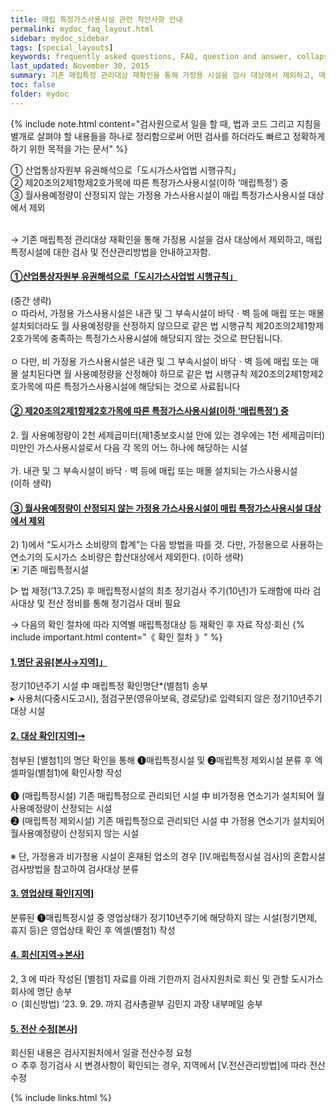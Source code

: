 ```yaml
---
title: 매립 특정가스사용시설 관련 착안사항 안내
permalink: mydoc_faq_layout.html
sidebar: mydoc_sidebar
tags: [special_layouts]
keywords: frequently asked questions, FAQ, question and answer, collapsible sections, expand, collapse
last_updated: November 30, 2015
summary: 기존 매립특정 관리대상 재확인을 통해 가정용 시설을 검사 대상에서 제외하고, 매립특정시설에 대한 검사 및 전산관리방법을 안내하고자함.
toc: false
folder: mydoc
---
```


{% include note.html content="검사원으로서 일을 할 때, 법과 코드 그리고 지침을 별개로 살펴야 할 내용들을 하나로 정리함으로써 어떤 검사를 하더라도 빠르고 정확하게 하기 위한 목적을 가는 문서" %}

<p>
① 산업통상자원부 유권해석으로「도시가스사업법 시행규칙」<br>② 제20조의2제1항제2호가목에 따른 특정가스사용시설(이하 ‘매립특정’) 중<br> ③ 월사용예정량이 산정되지 않는 가정용 가스사용시설이 매립 특정가스사용시설 대상에서 제외<br><br>

 → 기존 매립특정 관리대상 재확인을 통해 가정용 시설을 검사 대상에서 제외하고, 매립특정시설에 대한 검사 및 전산관리방법을 안내하고자함.</p>

<div class="panel-group" id="accordion">
                    <div class="panel panel-default">
                        <div class="panel-heading">
                            <h4 class="panel-title">
                                <a class="noCrossRef accordion-toggle" data-toggle="collapse" data-parent="#accordion" href="#collapseOne">①산업통상자원부 유권해석으로「도시가스사업법 시행규칙」</a>
                            </h4>
                        </div>
                        <div id="collapseOne" class="panel-collapse collapse noCrossRef">
                            <div class="panel-body">
                            (중간 생략)<br>
                            ㅇ 따라서, 가정용 가스사용시설은 내관 및 그 부속시설이 바닥ㆍ벽 등에 매립 또는 매몰 설치되더라도 월 사용예정량을 산정하지 않으므로 같은 법 시행규칙 제20조의2제1항제2호가목에 충족하는 특정가스사용시설에 해당되지 않는 것으로 판단됩니다.<br><br>
                            ㅇ 다만, 비 가정용 가스사용시설은 내관 및 그 부속시설이 바닥ㆍ벽 등에 매립 또는 매몰 설치된다면 월 사용예정량을 산정해야 하므로 같은 법 시행규칙 제20조의2제1항제2호가목에 따른 특정가스사용시설에 해당되는 것으로 사료됩니다
                            </div>
                        </div>
                    </div>
                    <!-- /.panel -->
                    <div class="panel panel-default">
                        <div class="panel-heading">
                            <h4 class="panel-title">
                                <a class="noCrossRef accordion-toggle" data-toggle="collapse" data-parent="#accordion" href="#collapseTwo">② 제20조의2제1항제2호가목에 따른 특정가스사용시설(이하 ‘매립특정’) 중</a>
                            </h4>
                        </div>
                        <div id="collapseTwo" class="panel-collapse collapse noCrossRef">
                            <div class="panel-body">
                                2. 월 사용예정량이 2천 세제곱미터(제1종보호시설 안에 있는 경우에는 1천 세제곱미터) 미만인 가스사용시설로서 다음 각 목의 어느 하나에 해당하는 시설<br><br>
                                가. 내관 및 그 부속시설이 바닥ㆍ벽 등에 매립 또는 매몰 설치되는 가스사용시설<br>
                                (이하 생략)
                            </div>
                        </div>
                    </div>
                    <!-- /.panel -->
                    <div class="panel panel-default">
                        <div class="panel-heading">
                            <h4 class="panel-title">
                                <a class="noCrossRef accordion-toggle" data-toggle="collapse" data-parent="#accordion" href="#collapseThree">③ 월사용예정량이 산정되지 않는 가정용 가스사용시설이 매립 특정가스사용시설 대상에서 제외</a>
                            </h4>
                        </div>
                        <div id="collapseThree" class="panel-collapse collapse noCrossRef">
                            <div class="panel-body">
                                2) 1)에서 “도시가스 소비량의 합계”는 다음 방법을 따를 것. 다만, 가정용으로 사용하는 연소기의 도시가스 소비량은 합산대상에서 제외한다. (이하 생략)
                            </div>
                        </div>
                    </div>
                    <!-- /.panel -->

</div>
<!-- /.panel-group -->
▣ 기존 매립특정시설

  ▷ 법 제정(’13.7.25) 후 매립특정시설의 최초 정기검사 주기(10년)가 도래함에 따라 검사대상 및 전산 정비를 통해 정기검사 대비 필요

   → 다음의 확인 절차에 따라 지역별 매립특정대상 등 재확인 후 자료 작성·회신
{% include important.html content="《 확인 절차 》" %}


<div class="panel-group" id="accordion">
                    <div class="panel panel-default">
                        <div class="panel-heading">
                            <h4 class="panel-title">
                                <a class="noCrossRef accordion-toggle" data-toggle="collapse" data-parent="#accordion" href="#collapseFour">1.명단 공유[본사→지역]」</a>
                            </h4>
                        </div>
                        <div id="collapseFour" class="panel-collapse collapse noCrossRef">
                            <div class="panel-body">
                            정기10년주기 시설 中 매립특정 확인명단*(별첨1) 송부<br>
                            ▸ 사용처(다중시도고시), 점검구분(영유아보육, 경로당)로 입력되지 않은 정기10년주기 대상 시설
                            </div>
                        </div>
                    </div>
                    <!-- /.panel -->
                    <div class="panel panel-default">
                        <div class="panel-heading">
                            <h4 class="panel-title">
                                <a class="noCrossRef accordion-toggle" data-toggle="collapse" data-parent="#accordion" href="#collapseFive">2. 대상 확인[지역]➙</a>
                            </h4>
                        </div>
                        <div id="collapseFive" class="panel-collapse collapse noCrossRef">
                            <div class="panel-body">
                                첨부된 [별첨1]의 명단 확인을 통해 ➊매립특정시설 및 ➋매립특정 제외시설 분류 후 엑셀파일(별첨1)에 확인사항 작성<br><br>
                                ➊ (매립특정시설) 기존 매립특정으로 관리되던 시설 中 비가정용 연소기가 설치되어 월사용예정량이 산정되는 시설 <br>
                                ➋ (매립특정 제외시설) 기존 매립특정으로 관리되던 시설 中 가정용 연소기가 설치되어 월사용예정량이 산정되지 않는 시설<br><br>
                                ※ 단, 가정용과 비가정용 시설이 혼재된 업소의 경우 [Ⅳ.매립특정시설 검사]의 혼합시설 검사방법을 참고하여 검사대상 분류
                            </div>
                        </div>
                    </div>
                    <!-- /.panel -->
                    <div class="panel panel-default">
                        <div class="panel-heading">
                            <h4 class="panel-title">
                                <a class="noCrossRef accordion-toggle" data-toggle="collapse" data-parent="#accordion" href="#collapseSix">3. 영업상태 확인[지역]</a>
                            </h4>
                        </div>
                        <div id="collapseSix" class="panel-collapse collapse noCrossRef">
                            <div class="panel-body">
                                분류된 ➊매립특정시설 중 영업상태가 정기10년주기에 해당하지 않는 시설(정기면제, 휴지 등)은 영업상태 확인 후 엑셀(별첨1) 작성
                            </div>
                        </div>
                    </div>
                    <!-- /.panel -->
                    <div class="panel panel-default">
                        <div class="panel-heading">
                            <h4 class="panel-title">
                                <a class="noCrossRef accordion-toggle" data-toggle="collapse" data-parent="#accordion" href="#collapseSeven">4. 회신[지역→본사]</a>
                            </h4>
                        </div>
                        <div id="collapseSeven" class="panel-collapse collapse noCrossRef">
                            <div class="panel-body">
                                2, 3 에 따라 작성된 [별첨1] 자료를 아래 기한까지 검사지원처로 회신 및 관할 도시가스회사에 명단 송부<br>
                                ㅇ (회신방법) ’23. 9. 29. 까지 검사총괄부 김민지 과장 내부메일 송부
                            </div>
                        </div>
                    </div>
                    <!-- /.panel -->
                    <div class="panel panel-default">
                        <div class="panel-heading">
                            <h4 class="panel-title">
                                <a class="noCrossRef accordion-toggle" data-toggle="collapse" data-parent="#accordion" href="#collapseEight">5. 전산 수정[본사]</a>
                            </h4>
                        </div>
                        <div id="collapseEight" class="panel-collapse collapse noCrossRef">
                            <div class="panel-body">
                                회신된 내용은 검사지원처에서 일괄 전산수정 요청<br>
                                ㅇ 추후 정기검사 시 변경사항이 확인되는 경우, 지역에서 [Ⅴ.전산관리방법]에 따라 전산 수정
                            </div>
                        </div>
                    </div>
                    <!-- /.panel -->

</div>
<!-- /.panel-group -->


{% include links.html %}
